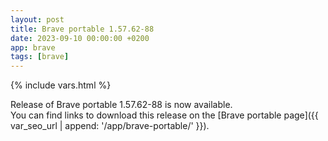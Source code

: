 ```yaml
---
layout: post
title: Brave portable 1.57.62-88
date: 2023-09-10 00:00:00 +0200
app: brave
tags: [brave]
---
```

{% include vars.html %}

Release of Brave portable 1.57.62-88 is now available.<br />
You can find links to download this release on the [Brave portable page]({{ var_seo_url | append: '/app/brave-portable/' }}).
